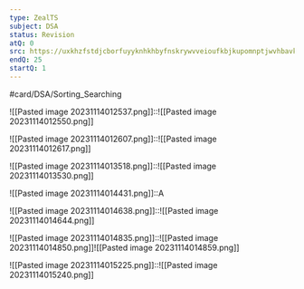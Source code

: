 ```yaml
---
type: ZealTS
subject: DSA
status: Revision
atQ: 0
src: https://uxkhzfstdjcborfuyyknhkhbyfnskrywvveioufkbjkupomnptjwvhbavkysuhi.vercel.app/solution.html?testId=609903836fc71e0c56f35739&test_id=34
endQ: 25
startQ: 1
---
```

#card/DSA/Sorting_Searching

![[Pasted image 20231114012537.png]]::![[Pasted image 20231114012550.png]] <!--SR:!2023-12-06,8,190-->

![[Pasted image 20231114012607.png]]::![[Pasted image 20231114012617.png]] <!--SR:!2023-12-08,10,190-->

 <!--SR:!2023-12-09,11,190-->

![[Pasted image 20231114013518.png]]::![[Pasted image 20231114013530.png]] <!--SR:!2023-12-10,12,190-->

![[Pasted image 20231114014431.png]]::A <!--SR:!2023-12-07,9,190-->

![[Pasted image 20231114014638.png]]::![[Pasted image 20231114014644.png]] <!--SR:!2023-12-07,9,190-->

![[Pasted image 20231114014835.png]]::![[Pasted image 20231114014850.png]]![[Pasted image 20231114014859.png]] <!--SR:!2023-12-02,4,170-->

![[Pasted image 20231114015225.png]]::![[Pasted image 20231114015240.png]] <!--SR:!2023-12-02,4,170-->

